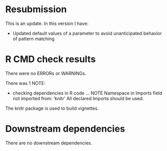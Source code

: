 # Resubmission
This is an update. In this version I have:

* Updated default values of a parameter to avoid unanticipated behavior of 
  pattern matching

# R CMD check results

There were no ERRORs or WARNINGs.

There was 1 NOTE:

* checking dependencies in R code ... NOTE
  Namespace in Imports field not imported from: ‘knitr’
    All declared Imports should be used.

The knitr package is used to build vignettes.

# Downstream dependencies

There are no downstream dependencies.
